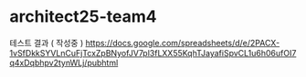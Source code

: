 # architect25-team4

테스트 결과 ( 작성중 )
https://docs.google.com/spreadsheets/d/e/2PACX-1vSfDkkSYVLnCuFjTcxZpBNyofJV7pl3fLXX55KqhTJayafiSpvCL1u6h06ufOI7q4xDqbhpv2tynWLj/pubhtml

